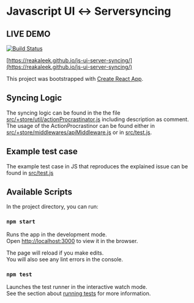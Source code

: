 # Javascript​ ​UI​ ​↔​ ​Server​ ​syncing

## LIVE DEMO
[![Build Status](https://travis-ci.org/reakAleek/js-ui-server-syncing.svg?branch=master)](https://travis-ci.org/reakAleek/js-ui-server-syncing)

[https://reakaleek.github.io/js-ui-server-syncing/](https://reakaleek.github.io/js-ui-server-syncing/)

This project was bootstrapped with [Create React App](https://github.com/facebook/create-react-app).

## Syncing Logic
The syncing logic can be found in the the file [src/+store/util/actionProcrastinator.js](src/+store/util/actionProcrastinator.js) 
including description as comment.
The usage of the ActionProcrastinor can be found either in [src/+store/middlewares/apiMiddleware.js](src/+store/middlewares/apiMiddleware.js)
or in [src/test.js](src/test.js).

## Example test case
The ​example​ ​test​ ​case​ ​in​ ​JS​ ​that​ ​reproduces​ ​the​ explained ​issue​ ​can be found in [src/test.js](src/test.js)

## Available Scripts
In the project directory, you can run:

### `npm start`

Runs the app in the development mode.<br>
Open [http://localhost:3000](http://localhost:3000) to view it in the browser.

The page will reload if you make edits.<br>
You will also see any lint errors in the console.

### `npm test`

Launches the test runner in the interactive watch mode.<br>
See the section about [running tests](https://facebook.github.io/create-react-app/docs/running-tests) for more information.
